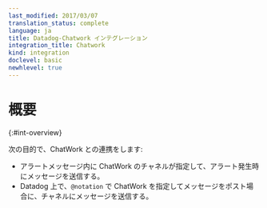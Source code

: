 ```yaml
---
last_modified: 2017/03/07
translation_status: complete
language: ja
title: Datadog-Chatwork インテグレーション
integration_title: Chatwork
kind: integration
doclevel: basic
newhlevel: true
---
```


<!-- Integrate with ChatWork to:

* be notified when someone posts on your stream
* be notified when a metric alert is triggered -->

# 概要
{:#int-overview}

次の目的で、ChatWork との連携をします:

* アラートメッセージ内に ChatWork のチャネルが指定して、アラート発生時にメッセージを送信する。
* Datadog 上で、`@notation` で ChatWork を指定してメッセージをポスト場合に、チャネルにメッセージを送信する。